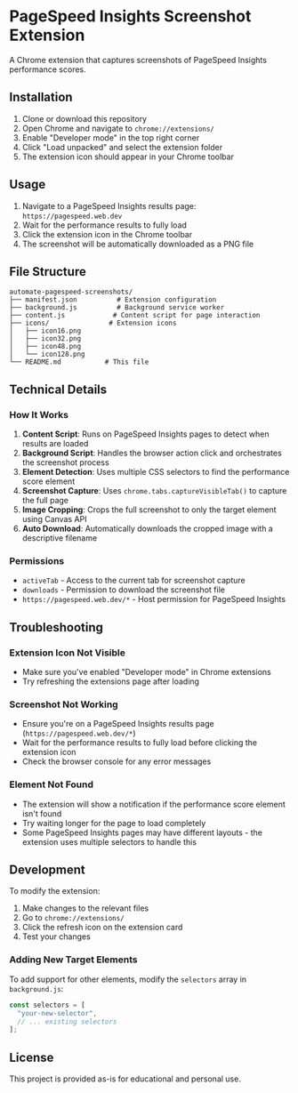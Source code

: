 # PageSpeed Insights Screenshot Extension

A Chrome extension that captures screenshots of PageSpeed Insights performance scores.

## Installation

1. Clone or download this repository
2. Open Chrome and navigate to `chrome://extensions/`
3. Enable "Developer mode" in the top right corner
4. Click "Load unpacked" and select the extension folder
5. The extension icon should appear in your Chrome toolbar

## Usage

1. Navigate to a PageSpeed Insights results page: `https://pagespeed.web.dev`
2. Wait for the performance results to fully load
3. Click the extension icon in the Chrome toolbar
4. The screenshot will be automatically downloaded as a PNG file

## File Structure

```
automate-pagespeed-screenshots/
├── manifest.json          # Extension configuration
├── background.js          # Background service worker
├── content.js            # Content script for page interaction
├── icons/               # Extension icons
│   ├── icon16.png
│   ├── icon32.png
│   ├── icon48.png
│   └── icon128.png
└── README.md           # This file
```

## Technical Details

### How It Works

1. **Content Script**: Runs on PageSpeed Insights pages to detect when results are loaded
2. **Background Script**: Handles the browser action click and orchestrates the screenshot process
3. **Element Detection**: Uses multiple CSS selectors to find the performance score element
4. **Screenshot Capture**: Uses `chrome.tabs.captureVisibleTab()` to capture the full page
5. **Image Cropping**: Crops the full screenshot to only the target element using Canvas API
6. **Auto Download**: Automatically downloads the cropped image with a descriptive filename

### Permissions

- `activeTab` - Access to the current tab for screenshot capture
- `downloads` - Permission to download the screenshot file
- `https://pagespeed.web.dev/*` - Host permission for PageSpeed Insights

## Troubleshooting

### Extension Icon Not Visible

- Make sure you've enabled "Developer mode" in Chrome extensions
- Try refreshing the extensions page after loading

### Screenshot Not Working

- Ensure you're on a PageSpeed Insights results page (`https://pagespeed.web.dev/*`)
- Wait for the performance results to fully load before clicking the extension icon
- Check the browser console for any error messages

### Element Not Found

- The extension will show a notification if the performance score element isn't found
- Try waiting longer for the page to load completely
- Some PageSpeed Insights pages may have different layouts - the extension uses multiple selectors to handle this

## Development

To modify the extension:

1. Make changes to the relevant files
2. Go to `chrome://extensions/`
3. Click the refresh icon on the extension card
4. Test your changes

### Adding New Target Elements

To add support for other elements, modify the `selectors` array in `background.js`:

```javascript
const selectors = [
  "your-new-selector",
  // ... existing selectors
];
```

## License

This project is provided as-is for educational and personal use.
